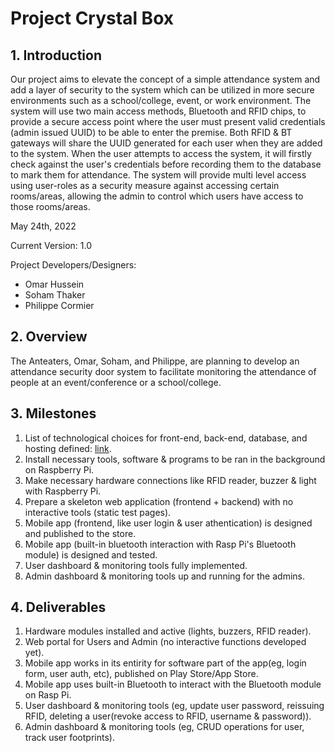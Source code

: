 # Project Crystal Box

## 1. Introduction

Our project aims to elevate the concept of a simple attendance system and add a layer of security to the system which can be utilized in more secure environments such as a school/college, event, or work environment. The system will use two main access methods, Bluetooth and RFID chips, to provide a secure access point where the user must present valid credentials (admin issued UUID) to be able to enter the premise. Both RFID & BT gateways will share the UUID generated for each user when they are added to the system. When the user attempts to access the system, it will firstly check against the user's credentials before recording them to the database to mark them for attendance. The system will provide multi level access using user-roles as a security measure against accessing certain rooms/areas, allowing the admin to control which users have access to those rooms/areas.

May 24th, 2022

Current Version: 1.0

Project Developers/Designers:
- Omar Hussein
- Soham Thaker
- Philippe Cormier

## 2. Overview

The Anteaters, Omar, Soham, and Philippe, are planning to develop an attendance security door system to facilitate monitoring the attendance of people at an event/conference or a school/college.

## 3. Milestones
1. List of technological choices for front-end, back-end, database, and hosting defined: [link](https://github.com/CAPSTONE-2022-2023/Group_04/blob/main/technical_details.md).
2. Install necessary tools, software & programs to be ran in the background on Raspberry Pi.
3. Make necessary hardware connections like RFID reader, buzzer & light with Raspberry Pi.
4. Prepare a skeleton web application (frontend + backend) with no interactive tools (static test pages).
5. Mobile app (frontend, like user login & user athentication) is designed and published to the store.
6. Mobile app (built-in bluetooth interaction with Rasp Pi's Bluetooth module) is designed and tested.
7. User dashboard & monitoring tools fully implemented.
8. Admin dashboard & monitoring tools up and running for the admins.

## 4. Deliverables 

1. Hardware modules installed and active (lights, buzzers, RFID reader).
2. Web portal for Users and Admin (no interactive functions developed yet).
3. Mobile app works in its entirity for software part of the app(eg, login form, user auth, etc), published on Play Store/App Store.
4. Mobile app uses built-in Bluetooth to interact with the Bluetooth module on Rasp Pi.
5. User dashboard & monitoring tools (eg, update user password, reissuing RFID, deleting a user(revoke access to RFID, username & password)).
6. Admin dashboard & monitoring tools (eg, CRUD operations for user, track user footprints).
